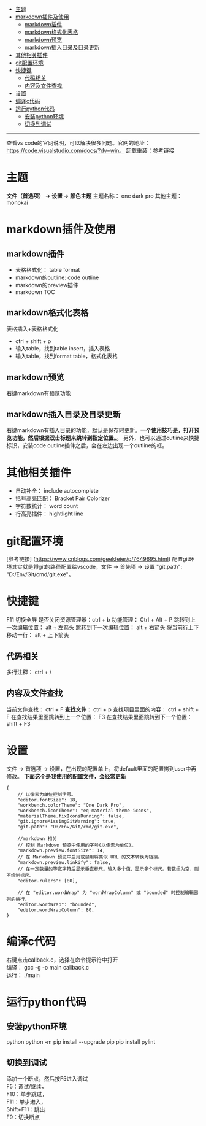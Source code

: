 <!-- TOC -->

- [主题](#主题)
- [markdown插件及使用](#markdown插件及使用)
    - [markdown插件](#markdown插件)
    - [markdown格式化表格](#markdown格式化表格)
    - [markdown预览](#markdown预览)
    - [markdown插入目录及目录更新](#markdown插入目录及目录更新)
- [其他相关插件](#其他相关插件)
- [git配置环境](#git配置环境)
- [快捷键](#快捷键)
    - [代码相关](#代码相关)
    - [内容及文件查找](#内容及文件查找)
- [设置](#设置)
- [编译c代码](#编译c代码)
- [运行python代码](#运行python代码)
    - [安装python环境](#安装python环境)
    - [切换到调试](#切换到调试)

<!-- /TOC -->

***********************************************

查看vs code的官网说明，可以解决很多问题。官网的地址：https://code.visualstudio.com/docs/?dv=win。
卸载重装：[参考链接](https://blog.csdn.net/qq_36279445/article/details/79650059)

# 主题
**文件（首选项） -> 设置 -> 颜色主题**
主题名称： one dark pro
其他主题： monokai

# markdown插件及使用
## markdown插件
- 表格格式化： table format
- markdown的outline: code outline
- markdown的preview插件
- markdown TOC

## markdown格式化表格
表格插入+表格格式化
- ctrl + shift + p
- 输入table，找到table insert，插入表格
- 输入table，找到format table，格式化表格

## markdown预览
右键markdown有预览功能

## markdown插入目录及目录更新
右键markdown有插入目录的功能，默认是保存时更新。**一个使用技巧是，打开预览功能，然后根据双击标题来跳转到指定位置。**。
另外，也可以通过outline来快捷标识，安装code outline插件之后，会在左边出现一个outline的框。

# 其他相关插件
- 自动补全： include autocomplete
- 括号高亮匹配： Bracket Pair Colorizer
- 字符数统计： word count
- 行高亮插件： hightlight line

# git配置环境
[参考链接] (https://www.cnblogs.com/geekfeier/p/7649695.html)
配置git环境其实就是将git的路径配置给vscode，文件 -> 首先项 -> 设置
"git.path": "D:/Env/Git/cmd/git.exe"。


# 快捷键
F11 切换全屏
是否关闭资源管理器：ctrl + b
功能管理： Ctrl + Alt + P 
跳转到上一次编辑位置： alt + 左箭头
跳转到下一次编辑位置： alt + 右箭头
将当前行上下移动一行： alt + 上下箭头

## 代码相关
多行注释： ctrl + /

## 内容及文件查找
当前文件查找： ctrl + F
**查找文件**： ctrl + p
查找项目里面的内容： ctrl + shift + F
在查找结果里面跳转到上一个位置： F3
在查找结果里面跳转到下一个位置： shift + F3

# 设置
文件 -> 首选项 -> 设置，在出现的配置单上，将default里面的配置拷到user中再修改。
**下面这个是我使用的配置文件，会经常更新**
```
{
    // 以像素为单位控制字号。
    "editor.fontSize": 18,
    "workbench.colorTheme": "One Dark Pro",
    "workbench.iconTheme": "eq-material-theme-icons",
    "materialTheme.fixIconsRunning": false,
    "git.ignoreMissingGitWarning": true,
    "git.path": "D:/Env/Git/cmd/git.exe",

    //markdown 相关
    // 控制 Markdown 预览中使用的字号(以像素为单位)。
    "markdown.preview.fontSize": 14,
    // 在 Markdown 预览中启用或禁用将类似 URL 的文本转换为链接。
    "markdown.preview.linkify": false,
    // 在一定数量的等宽字符后显示垂直标尺。输入多个值，显示多个标尺。若数组为空，则不绘制标尺。
    "editor.rulers": [80],

    // 在 "editor.wordWrap" 为 "wordWrapColumn" 或 "bounded" 时控制编辑器列的换行。
    "editor.wordWrap": "bounded",
    "editor.wordWrapColumn": 80,
}
```
# 编译c代码
右键点击callback.c，选择在命令提示符中打开  
编译： gcc -g -o main callback.c  
运行： ./main  

# 运行python代码
## 安装python环境
python
python -m pip install --upgrade pip
pip install pylint

## 切换到调试
添加一个断点，然后按F5进入调试  
F5：调试/继续，  
F10：单步跳过，  
F11：单步进入，  
Shift+F11：跳出  
F9：切换断点  

